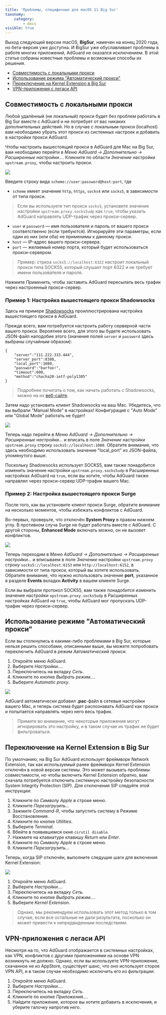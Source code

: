 ```yaml
---
title: 'Проблемы, специфичные для macOS 11 Big Sur'
taxonomy:
    category:
        - docs
visible: true
---
```


Выход следующей версии macOS, **BigSur**, намечен на конец 2020 года, но бета-версия уже доступна. И BigSur уже обуславливает проблемы в работе многих приложений, AdGuard не оказался исключением. В этой статье собраны известные проблемы и возможные способы их решения.

* [Совместимость с локальными прокси](#local-proxies)
* [Использование режима "Автоматический прокси"](#automatic-proxy)
* [Переключение на Kernel Extension в Big Sur](#kernel-extension)
* [VPN-приложения с легаси API](#legacy-api) 


<a id="local-proxies"></a>

## Совместимость с локальными прокси

Любой удалённый (не локальный) прокси будет без проблем работать в Big Sur вместе с AdGuard и не потребует от вас никаких дополнительных действий. Но в случае с локальным прокси (localhost) вам необходимо убрать этот прокси из системных настроек и добавить в настройки прокси AdGuard.

Чтобы настроить вышестоящий прокси в AdGuard для Mac на Big Sur, вам необходимо перейти в *Меню AdGuard -> Дополнительно -> Расширенные настройки...*. Кликните по области *Значение* настройки `upstream.proxy`, чтобы настроить прокси.

<img src="https://cdn.adguard.com/public/Adguard/kb/BigSur/problems/proxy_ru.png" style="max-width: 650px;">

Введите строку вида `scheme://user:password@host:port`, где

* `scheme` имеет значение `http`, `https`, `socks4` или `socks5`, в зависимости от типа прокси.

>Если вы используете тип прокси `socks5`, установите значение настройки `upstream.proxy.socks5udp` как `true`, чтобы указать AdGuard направлять UDP-трафик через прокси-сервер.

* `user` и `password` — имя пользователя и пароль от вашего прокси соответственно (если требуются). Игнорируйте эти параметры, если один из них (или оба) не применимы к данному прокси.
* `host` — IP-адрес вашего прокси-сервера. 
* `port` — желаемый номер порта, который будет использоваться прокси-сервером.

>Пример: стркоа `socks5://localhost:6322` настроит локальный прокси типа SOCKS5, который слушает порт 6322 и не требует имени пользователя и пароля.

Нажмите *Применить*, чтобы заставить AdGuard пересылать весь трафик через настроенный прокси-сервер.

### Пример 1: Настройка вышестоящего прокси Shadowsocks

Здесь на примере [Shadowsocks](https://shadowsocks.org/en/index.html) проиллюстрирована настройка вышестоящего прокси в AdGuard.

Прежде всего, вам потребуется настроить работу серверной части вашего прокси. Вероятнее всего, для этого вы будете использовать JSON-файл наподобие этого (значения полей `server` и `password` здесь выбраны случайным образом):

```
{
    "server":"111.222.333.444",
    "server_port":8388,
    "local_port":1080,
    "password":"barfoo!",
    "timeout":600,
    "method":"chacha20-ietf-poly1305"
}
```

>Подробнее почитать о том, как начать работать с Shadowsocks, можно на их [веб-сайте](https://shadowsocks.org/en/config/quick-guide.html).

Затем надо установить клиент Shadowsocks на ваш Mac. Убедитесь, что вы выбрали "Manual Mode" в настройках! Конфигурация с "Auto Mode" или "Global Mode" работать не будет!

<img src="https://cdn.adguard.com/public/Adguard/kb/BigSur/problems/shadowsocks.png" style="max-width: 350px;">

Теперь надо перейти в *Меню AdGuard -> Дополнительно -> Расширенные настройки...* и вписать в поле *Значение* настройки `upstream.proxy` строку `socks5://localhost:1080`. Обратите внимание, что здесь необходимо использовать значение "local_port" из JSON-файла, упомянутого выше.

Поскольку Shadowsocks использует SOCKS5, вам также понадобится изменить значение настройки `upstream.proxy.socks5udp` в Расширенных настройках AdGuard на `true`, если вы хотите, чтобы AdGuard также направлял через прокси-сервер UDP-трафик вашего Mac.


### Пример 2: Настройка вышестоящего прокси Surge

После того, как вы установите клиент прокси Surge, обратите внимание на несколько моментов, чтобы избежать конфликтов с AdGuard.

Во-первых, проверьте, что отключён **System Proxy** в правом нижнем углу. В противном случа Surge не будет работать вместе с AdGuard. С другой стороны, **Enhanced Mode** включать можно, он не вызовет конфликтов.

<img src="https://cdn.adguard.com/public/Adguard/kb/BigSur/problems/surge.png" style="max-width: 650px;">

Теперь переходим в *Меню AdGuard -> Дополнительно -> Расширенные настройки...* и вписываем в поле *Значение* настройки `upstream.proxy` строку `socks5://localhost:6153` или `http://localhost:6152`, в зависимости от типа прокси, который вы хотите использовать. Обратите внимание, что нужно использовать значение **port**, указанное в разделе **Events** вкладки **Activity** в вашем клиенте Surge.

Если вы выбрали протокол SOCKS5, вам также понадобится изменить значение настройки `upstream.proxy.socks5udp` в Расширенных настройках AdGuard на `true`, чтобы AdGuard мог пропускать UDP-трафик через прокси-сервер.


<a id="automatic-proxy"></a>

## Использование режиме "Автоматический прокси"

Если вы столкнулись в какими-либо проблемами в Big Sur, которые нельзя решить способами, описанными выше, вы можете попробовать переключить AdGuard в режим *Автоматический прокси*.

1) Откройте меню AdGuard.
2) Выберите *Настройки...*. 
3) Переключитесь на вкладку *Сеть*. 
4) Кликните по кнопке *Выбрать режим...*.
5) Выберите *Automatic proxy*.

<img src="https://cdn.adguard.com/public/Adguard/kb/BigSur/problems/automatic-proxy_ru.png" style="max-width: 650px;">

AdGuard автоматически добавил **.pac**-файл в сетевые настройки вашего Mac, и теперь система будет распознавать AdGuard как прокси и попытается направлять через него весь трафик.

>Примите во внимание, что некоторые приложения могут игнорировать это настройку, и в таком случае их трафик не будет фильтроваться.


<a id="kernel-extension"></a>

## Переключение на Kernel Extension в Big Sur

По умолчанию, на Big Sur AdGuard использует фреймворк Network Extension, так как используемый ранее фреймворк Kernel Extension отключён в новой версии системы. Это может вызывать проблемы совместимости, но чтобы включить Kernel Extension обратно, вам сначала потребуется отключить системную настройку безопасности System Integrity Protection (SIP). Для отключения SIP следуйте этой инструкции:

1) Кликните по *Символу Apple* в строке меню.
2) Кликните *Перезагрузить…*
3) Зажмите *Command-R*, чтобы запустить систему в Режиме Восстановления.
4) Кликните по кнопке *Utilities*.
5) Выберите *Terminal*.
6) Вбейте в появившемся окне `csrutil disable`.
7) Нажмите на клавиатуре клавишу *Return* или *Enter*.
8) Кликните по *Символу Apple* в строке меню.
9) Кликните *Перезагрузить…*

Теперь, когда SIP отключён, выполните следущие шаги для включения Kernel Extension:

<img src="https://cdn.adguard.com/public/Adguard/kb/BigSur/problems/kernel_ru.png" style="max-width: 650px;">

1) Откройте меню AdGuard.
2) Выберите *Настройки...*. 
3) Переключитесь на вкладку *Сеть*. 
4) Кликните по кнопке *Выбрать режим...*.
5) Выберите *Kernel Extension*.

>Однако, мы рекомендуем использовать этот метод только в том случае, если все остальные не дали результата, посколько он может привести к непредвиденным последствиям.


<a id="legacy-api"></a>

## VPN-приложения с легаси API

Несмотря на то, что AdGuard отображается в системных настройках, как VPN, конфликтов с другими приложениями на основе VPN возникнуть не должно. Однако, если вы используете VPN-приложение, скачанное не из AppStore, существует шанс, что оно использует сторое VPN API, и в таком случае необходимо исключить его из фильтрации:

1) Откройте меню AdGuard.
2) Выберите *Настройки...*. 
3) Переключитесь на вкладку *Сеть*. 
4) Кликните по кнопке *Приложения...*.
5) Найдите приложение, которое вы хотите добавить в исключения, и уберите галочку напротив него.
